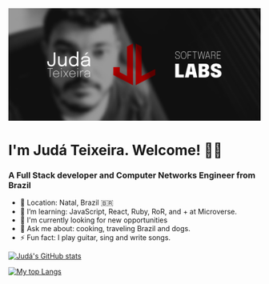 <img src="./images/judalabs-banner.png" alt="Judá Teixeira Software Labs' banner with the JudaLabs logo alongside a black and white picture of Judá">

<h1>I'm Judá Teixeira. Welcome! 👋🏽</h1>
<h3>A Full Stack developer and Computer Networks Engineer from Brazil</h3>
<ul>
<li>📍 Location: Natal, Brazil 🇧🇷</li>
<li>🌱 I’m learning: JavaScript, React, Ruby, RoR, and + at Microverse.</li>
<li>💼 I'm currently looking for new opportunities</li>
<li>💬 Ask me about: cooking, traveling Brazil and dogs.</li>
<li>⚡ Fun fact: I play guitar, sing and write songs.</li>
</ul>

[![Judá's GitHub stats](https://github-readme-stats.vercel.app/api?username=mrjuda&show_icons=true&theme=dark)](https://github.com/mrjuda/github-readme-stats)

[![My top Langs](https://github-readme-stats.vercel.app/api/top-langs/?username=mrjuda&theme=dark&layout=compact)](https://github.com/mrjuda/github-readme-stats)